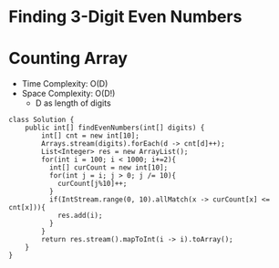 # Finding 3-Digit Even Numbers

# Counting Array

- Time Complexity: O(D)
- Space Complexity: O(D!)
  - D as length of digits

```
class Solution {
    public int[] findEvenNumbers(int[] digits) {
        int[] cnt = new int[10];
        Arrays.stream(digits).forEach(d -> cnt[d]++);
        List<Integer> res = new ArrayList();
        for(int i = 100; i < 1000; i+=2){
          int[] curCount = new int[10];
          for(int j = i; j > 0; j /= 10){
            curCount[j%10]++;
          }
          if(IntStream.range(0, 10).allMatch(x -> curCount[x] <= cnt[x])){
            res.add(i);
          }
        }
        return res.stream().mapToInt(i -> i).toArray();
    }
}
```
